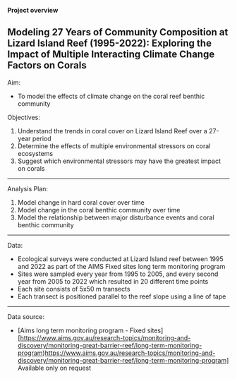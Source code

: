 **Project overview**

## Modeling 27 Years of Community Composition at Lizard Island Reef (1995-2022): Exploring the Impact of Multiple Interacting Climate Change Factors on Corals

Aim:
- To model the effects of climate change on the coral reef benthic community


Objectives: 
1. Understand the trends in coral cover on Lizard Island Reef over a 27-year period
2. Determine the effects of multiple environmental stressors on coral ecosystems
3. Suggest which environmental stressors may have the greatest impact on corals

---
Analysis Plan:
1. Model change in hard coral cover over time
2. Model change in the coral benthic community over time
3. Model the relationship between major disturbance events and coral benthic community

---
Data:
- Ecological surveys were conducted at Lizard Island reef between 1995 and 2022 as part of the AIMS Fixed sites long term monitoring program
- Sites were sampled every year from 1995 to 2005, and every second year from 2005 to 2022 which resulted in 20 different time points
- Each site consists of 5x50 m transects
- Each transect is positioned parallel to the reef slope using a line of tape

---
Data source: 

- [Aims long term monitoring program - Fixed sites] [https://www.aims.gov.au/research-topics/monitoring-and-discovery/monitoring-great-barrier-reef/long-term-monitoring-program)https://www.aims.gov.au/research-topics/monitoring-and-discovery/monitoring-great-barrier-reef/long-term-monitoring-program] Available only on request 


